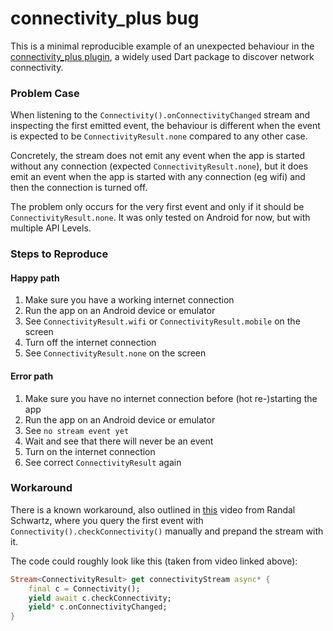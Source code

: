 # connectivity_plus bug
This is a minimal reproducible example of an unexpected behaviour in the [connectivity_plus plugin](https://pub.dev/packages/connectivity_plus), a widely used Dart package to discover network connectivity.

### Problem Case
When listening to the `Connectivity().onConnectivityChanged` stream and inspecting the first emitted event, the behaviour is different when the event is expected to be `ConnectivityResult.none` compared to any other case.

Concretely, the stream does not emit any event when the app is started without any connection (expected `ConnectivityResult.none`), but it does emit an event when the app is started with any connection (eg wifi) and then the connection is turned off.

The problem only occurs for the very first event and only if it should be `ConnectivityResult.none`. It was only tested on Android for now, but with multiple API Levels.

### Steps to Reproduce

#### Happy path
1. Make sure you have a working internet connection
2. Run the app on an Android device or emulator
3. See `ConnectivityResult.wifi` or `ConnectivityResult.mobile` on the screen
4. Turn off the internet connection
5. See `ConnectivityResult.none` on the screen

#### Error path
1. Make sure you have no internet connection before (hot re-)starting the app
2. Run the app on an Android device or emulator
3. See `no stream event yet` 
4. Wait and see that there will never be an event
5. Turn on the internet connection
6. See correct `ConnectivityResult` again

### Workaround
There is a known workaround, also outlined in [this](https://www.youtube.com/watch?v=9DcGmewaB-c) video from Randal Schwartz, where you query the first event with `Connectivity().checkConnectivity()` manually and prepand the stream with it.

The code could roughly look like this (taken from video linked above):
```dart
Stream<ConnectivityResult> get connectivityStream async* {
    final c = Connectivity();
    yield await c.checkConnectivity;
    yield* c.onConnectivityChanged;
}
```